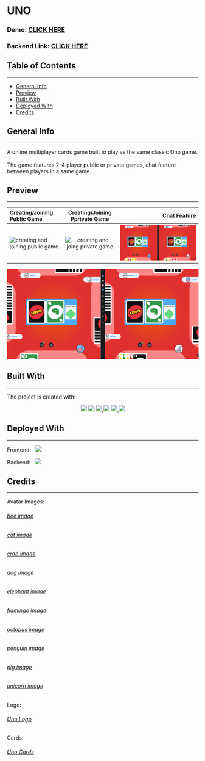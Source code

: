 # UNO

### Demo: [CLICK HERE](https://uno-react.netlify.app)

### Backend Link: [CLICK HERE](https://github.com/amarikb/UNO-Backend)

## Table of Contents

---

- [General Info](#general-info)
- [Preview](#preview)
- [Built With](#built-with)
- [Deployed With](#deployed-with)
- [Credits](#credits)

## General Info

---

A online multiplayer cards game built to play as the same classic Uno game. <br/>
<br/>
The game features 2-4 player public or private games, chat feature between players in a same game.

## Preview

---

| Creating/Joining Public Game                                                                                           |                                             Creating/Joining Pprivate Game                                             |                                                                                 Chat Feature |
| :--------------------------------------------------------------------------------------------------------------------- | :--------------------------------------------------------------------------------------------------------------------: | -------------------------------------------------------------------------------------------: |
| ![creating and joining public game](https://github.com/amarikb/UNO/blob/main/src/assets/readme/publicGameCreation.gif) | ![creating and joing private game](https://github.com/amarikb/UNO/blob/main/src/assets/readme/privateGameCreation.gif) | ![chat feature in game](https://github.com/amarikb/UNO/blob/main/src/assets/readme/chat.gif) |

![player win in game](https://github.com/amarikb/UNO/blob/main/src/assets/readme/win.gif)

## Built With

---

The project is created with:

<p align="center">
<a href="https://reactjs.org">
<img src="https://img.shields.io/badge/React-20232A?style=for-the-badge&logo=react&logoColor=61DAFB" /></a>

<a href="https://nodejs.org/en/">
<img src="https://img.shields.io/badge/Node.js-43853D?style=for-the-badge&logo=node.js&logoColor=white" /></a>

<a href="https://www.javascript.com">
<img src="https://img.shields.io/badge/JavaScript-323330?style=for-the-badge&logo=javascript&logoColor=F7DF1E" /> </a>

<a href="https://expressjs.com">
<img src="https://img.shields.io/badge/Express.js-404D59?style=for-the-badge" /></a>

<a href="https://socket.io">
<img src="https://img.shields.io/badge/Socket.io-black?style=for-the-badge&logo=socket.io&badgeColor=010101" /> </a>

<a href="https://mantine.dev">
<img src="https://img.shields.io/badge/mantine.dev-%20-blue" />
</a>
</p>

## Deployed With

---

Frontend: &nbsp;
<a href="https://www.netlify.com">
<img src="https://img.shields.io/badge/Netlify-00C7B7?style=for-the-badge&logo=netlify&logoColor=white" /></a>

Backend: &nbsp;
<a href="https://www.heroku.com">
<img src="https://img.shields.io/badge/Heroku-430098?style=for-the-badge&logo=heroku&logoColor=white"/></a>

## Credits

---

Avatar Images:

###### [bee image](https://icons8.com/icon/101705/bee)

###### [cat image](https://icons8.com/icon/101706/cat)

###### [crab image](https://icons8.com/icon/xtp_K8TJSIbw/crab)

###### [dog image](https://icons8.com/icon/101712/dog)

###### [elephant image](https://icons8.com/icon/101717/elephant)

###### [flamingo image](https://icons8.com/icon/P7vVMRB25WEC/flamingo)

###### [octopus image](https://icons8.com/icon/bJ_EPaHOlIJt/octopus)

###### [penguin image](https://icons8.com/icon/101724/penguin)

###### [pig image](https://icons8.com/icon/101721/pig)

###### [unicorn image](https://icons8.com/icon/101728/unicorn)

Logo:

###### [Uno Logo](https://www.pngaaa.com/detail/4113531)

Cards:

###### [Uno Cards](https://alexder.itch.io/uno-card-game-asset-pack)
